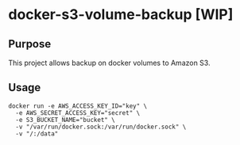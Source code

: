 # docker-s3-volume-backup [WIP]

## Purpose

This project allows backup on docker volumes to Amazon S3.

## Usage

```
docker run -e AWS_ACCESS_KEY_ID="key" \
  -e AWS_SECRET_ACCESS_KEY="secret" \
  -e S3_BUCKET_NAME="bucket" \
  -v "/var/run/docker.sock:/var/run/docker.sock" \
  -v "/:/data"
```
